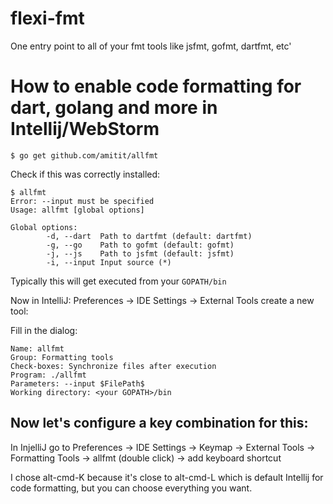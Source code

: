 flexi-fmt
=========

One entry point to all of your fmt tools like jsfmt, gofmt, dartfmt, etc'


How to enable code formatting for dart, golang and more in Intellij/WebStorm
============================================================================


`$ go get github.com/amitit/allfmt`

Check if this was correctly installed:

```
$ allfmt
Error: --input must be specified
Usage: allfmt [global options]

Global options:
        -d, --dart  Path to dartfmt (default: dartfmt)
        -g, --go    Path to gofmt (default: gofmt)
        -j, --js    Path to jsfmt (default: jsfmt)
        -i, --input Input source (*)
```

Typically this will get executed from your `GOPATH/bin`

Now in IntelliJ: Preferences -> IDE Settings -> External Tools create a new tool:

Fill in the dialog:
```
Name: allfmt
Group: Formatting tools
Check-boxes: Synchronize files after execution
Program: ./allfmt
Parameters: --input $FilePath$
Working directory: <your GOPATH>/bin 
```

Now let's configure a key combination for this:
----------------------------------------------

In InjelliJ go to Preferences -> IDE Settings -> Keymap -> External Tools 
-> Formatting Tools -> allfmt (double click)
-> add keyboard shortcut

I chose alt-cmd-K because it's close to alt-cmd-L which is default Intellij for code formatting, but you can choose everything you want.

